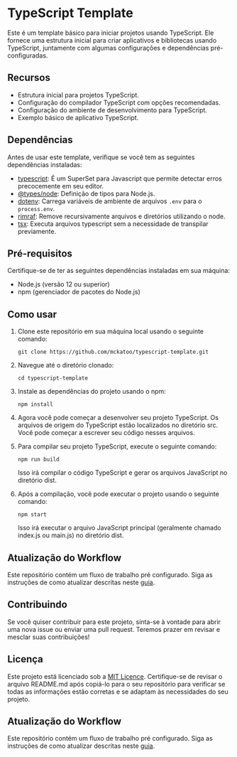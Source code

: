 # TypeScript Template

Este é um template básico para iniciar projetos usando TypeScript. Ele fornece uma estrutura inicial para criar aplicativos e bibliotecas usando TypeScript, juntamente com algumas configurações e dependências pré-configuradas.

## Recursos

- Estrutura inicial para projetos TypeScript.
- Configuração do compilador TypeScript com opções recomendadas.
- Configuração do ambiente de desenvolvimento para TypeScript.
- Exemplo básico de aplicativo TypeScript.

## Dependências

Antes de usar este template, verifique se você tem as seguintes dependências instaladas:

- [typescript](https://www.typescriptlang.org/): É um SuperSet para Javascript que permite detectar erros precocemente em seu editor.
- [@types/node](https://www.npmjs.com/package/@types/node): Definição de tipos para Node.js.
- [dotenv](https://www.npmjs.com/package/dotenv): Carrega variáveis de ambiente de arquivos `.env` para o `process.env`.
- [rimraf](https://www.npmjs.com/package/rimraf): Remove recursivamente arquivos e diretórios utilizando o node.
- [tsx](https://www.npmjs.com/package/tsx): Executa arquivos typescript sem a necessidade de transpilar previamente.

## Pré-requisitos

Certifique-se de ter as seguintes dependências instaladas em sua máquina:

- Node.js (versão 12 ou superior)
- npm (gerenciador de pacotes do Node.js)

## Como usar

1. Clone este repositório em sua máquina local usando o seguinte comando:

    ```shell
    git clone https://github.com/mckatoo/typescript-template.git
    ```

2. Navegue até o diretório clonado:

    ```shell
    cd typescript-template
    ```

3. Instale as dependências do projeto usando o npm:

    ```shell
    npm install
    ```

4. Agora você pode começar a desenvolver seu projeto TypeScript. Os arquivos de origem do TypeScript estão localizados no diretório src. Você pode começar a escrever seu código nesses arquivos.

5. Para compilar seu projeto TypeScript, execute o seguinte comando:

    ```shell
    npm run build
    ```

   Isso irá compilar o código TypeScript e gerar os arquivos JavaScript no diretório dist.

6. Após a compilação, você pode executar o projeto usando o seguinte comando:

    ```shell
    npm start
    ```

    Isso irá executar o arquivo JavaScript principal (geralmente chamado index.js ou main.js) no diretório dist.

## Atualização do Workflow

Este repositório contém um fluxo de trabalho pré configurado.
Siga as instruções de como atualizar descritas neste [guia](.github/workflows/UPDATE.md).

## Contribuindo

Se você quiser contribuir para este projeto, sinta-se à vontade para abrir uma nova issue ou enviar uma pull request. Teremos prazer em revisar e mesclar suas contribuições!

## Licença

Este projeto está licenciado sob a [MIT Licence](https://mit-license.org).
Certifique-se de revisar o arquivo README.md após copiá-lo para o seu repositório para verificar se todas as informações estão corretas e se adaptam às necessidades do seu projeto.

## Atualização do Workflow

Este repositório contém um fluxo de trabalho pré configurado.
Siga as instruções de como atualizar descritas neste [guia](.github/workflows/UPDATE.md).
